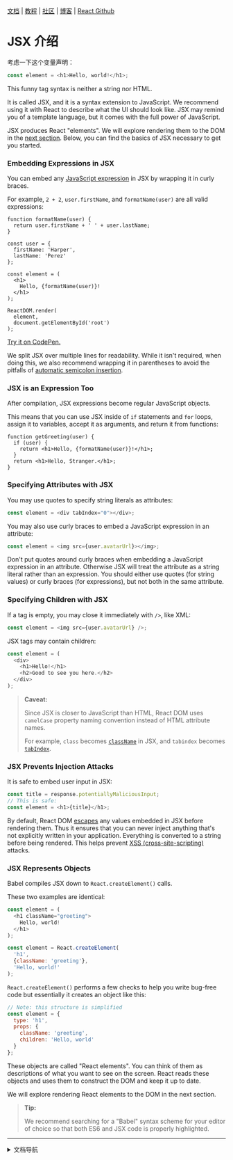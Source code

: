 [文档](/cn/docs/hello-world.md) | [教程](tutorial/tutorial.md) | [社区](community/support.md) | [博客](_posts/2017/04/07/react-v15.5.0.md) | [React Github](https://facebook.github.io/react/)

# JSX 介绍

考虑一下这个变量声明：

```js
const element = <h1>Hello, world!</h1>;
```

This funny tag syntax is neither a string nor HTML.

It is called JSX, and it is a syntax extension to JavaScript. We recommend using it with React to describe what the UI should look like. JSX may remind you of a template language, but it comes with the full power of JavaScript.

JSX produces React "elements". We will explore rendering them to the DOM in the [next section](/react/docs/rendering-elements.html). Below, you can find the basics of JSX necessary to get you started.

### Embedding Expressions in JSX

You can embed any [JavaScript expression](https://developer.mozilla.org/en-US/docs/Web/JavaScript/Guide/Expressions_and_Operators#Expressions) in JSX by wrapping it in curly braces.

For example, `2 + 2`, `user.firstName`, and `formatName(user)` are all valid expressions:

```js{12}
function formatName(user) {
  return user.firstName + ' ' + user.lastName;
}

const user = {
  firstName: 'Harper',
  lastName: 'Perez'
};

const element = (
  <h1>
    Hello, {formatName(user)}!
  </h1>
);

ReactDOM.render(
  element,
  document.getElementById('root')
);
```

[Try it on CodePen.](http://codepen.io/gaearon/pen/PGEjdG?editors=0010)

We split JSX over multiple lines for readability. While it isn't required, when doing this, we also recommend wrapping it in parentheses to avoid the pitfalls of [automatic semicolon insertion](http://stackoverflow.com/q/2846283).

### JSX is an Expression Too

After compilation, JSX expressions become regular JavaScript objects.

This means that you can use JSX inside of `if` statements and `for` loops, assign it to variables, accept it as arguments, and return it from functions:

```js{3,5}
function getGreeting(user) {
  if (user) {
    return <h1>Hello, {formatName(user)}!</h1>;
  }
  return <h1>Hello, Stranger.</h1>;
}
```

### Specifying Attributes with JSX

You may use quotes to specify string literals as attributes:

```js
const element = <div tabIndex="0"></div>;
```

You may also use curly braces to embed a JavaScript expression in an attribute:

```js
const element = <img src={user.avatarUrl}></img>;
```

Don't put quotes around curly braces when embedding a JavaScript expression in an attribute. Otherwise JSX will treat the attribute as a string literal rather than an expression. You should either use quotes (for string values) or curly braces (for expressions), but not both in the same attribute.

### Specifying Children with JSX

If a tag is empty, you may close it immediately with `/>`, like XML:

```js
const element = <img src={user.avatarUrl} />;
```

JSX tags may contain children:

```js
const element = (
  <div>
    <h1>Hello!</h1>
    <h2>Good to see you here.</h2>
  </div>
);
```

>**Caveat:**
>
>Since JSX is closer to JavaScript than HTML, React DOM uses `camelCase` property naming convention instead of HTML attribute names.
>
>For example, `class` becomes [`className`](https://developer.mozilla.org/en-US/docs/Web/API/Element/className) in JSX, and `tabindex` becomes [`tabIndex`](https://developer.mozilla.org/en-US/docs/Web/API/HTMLElement/tabIndex).

### JSX Prevents Injection Attacks

It is safe to embed user input in JSX:

```js
const title = response.potentiallyMaliciousInput;
// This is safe:
const element = <h1>{title}</h1>;
```

By default, React DOM [escapes](http://stackoverflow.com/questions/7381974/which-characters-need-to-be-escaped-on-html) any values embedded in JSX before rendering them. Thus it ensures that you can never inject anything that's not explicitly written in your application. Everything is converted to a string before being rendered. This helps prevent [XSS (cross-site-scripting)](https://en.wikipedia.org/wiki/Cross-site_scripting) attacks.

### JSX Represents Objects

Babel compiles JSX down to `React.createElement()` calls.

These two examples are identical:

```js
const element = (
  <h1 className="greeting">
    Hello, world!
  </h1>
);
```

```js
const element = React.createElement(
  'h1',
  {className: 'greeting'},
  'Hello, world!'
);
```

`React.createElement()` performs a few checks to help you write bug-free code but essentially it creates an object like this:

```js
// Note: this structure is simplified
const element = {
  type: 'h1',
  props: {
    className: 'greeting',
    children: 'Hello, world'
  }
};
```

These objects are called "React elements". You can think of them as descriptions of what you want to see on the screen. React reads these objects and uses them to construct the DOM and keep it up to date.

We will explore rendering React elements to the DOM in the next section.

>**Tip:**
>
>We recommend searching for a "Babel" syntax scheme for your editor of choice so that both ES6 and JSX code is properly highlighted.




---
<details>
  <summary>文档导航</summary>

#### 快速入门

* [安装](/cn/docs/installation.md)
* [Hello World](/cn/docs/hello-world.md")
* [**`JSX 介绍`**](/cn/docs/introducing-jsx.md)
* [渲染元素](/cn/docs/rendering-elements.md)
* [组件和Props](/cn/docs/components-and-props.md)
* [State和生命周期](/cn/docs/state-and-lifecycle.md)
* [事件处理](/cn/docs/handling-events.md)
* [条件渲染](/cn/docs/conditional-rendering.md)
* [列表和键](/cn/docs/lists-and-keys.md)
* [表单](/cn/docs/forms.md)
* [状态提升](/cn/docs/lifting-state-up.md)
* [组合 vs 继承](/cn/docs/composition-vs-inheritance.md)
* [用 React 思考](/cn/docs/thinking-in-react.md)

#### 高级教程

* [深入JSX](/cn/docs/jsx-in-depth.md)
* [使用 PropTypes 做类型检查](/cn/docs/typechecking-with-proptypes.md)
* [Refs 和 DOM](/cn/docs/refs-and-the-dom.md)
* [不可控组件](/cn/docs/uncontrolled-components.md)
* [性能优化](/cn/docs/optimizing-performance.md)
* [不使用 ES6 的 React](/cn/docs/react-without-es6.md)
* [不使用 JSX 的 React](/cn/docs/react-without-jsx.md)
* [一致性比较（Reconciliation）](/cn/docs/reconciliation.md)
* [上下文（Context）](/cn/docs/context.md)
* [Web Components](/cn/docs/web-components.md)
* [高阶组件](/cn/docs/higher-order-components.md)
* [与其它类库集成](/cn/docs/integrating-with-other-libraries.md)

#### 参考

* [React](/cn/docs/react-api.md)
* [React.Component](/cn/docs/react-component.md)
* [ReactDOM](/cn/docs/react-dom.md)
* [ReactDOMServer](/cn/docs/react-dom-server.md)
* [DOM 元素](/cn/docs/dom-elements.md)
* [合成事件（SyntheticEvent）](/cn/docs/events.md)

#### 贡献

* [如何贡献](/cn/contributing/how-to-contribute.md)
* [代码库概述](/cn/contributing/codebase-overview.md)
* [实现说明](/cn/contributing/implementation-notes.md)
* [设计原则](/cn/contributing/design-principles.md)


</details>

